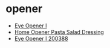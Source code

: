 # opener

 * [Eye Opener I](../../index/e/eye-opener-i-200388.json)
 * [Home Opener Pasta Salad Dressing](../../index/h/home-opener-pasta-salad-dressing.json)
 * [Eye Opener I 200388](../../index/e/eye-opener-i-200388.json)
